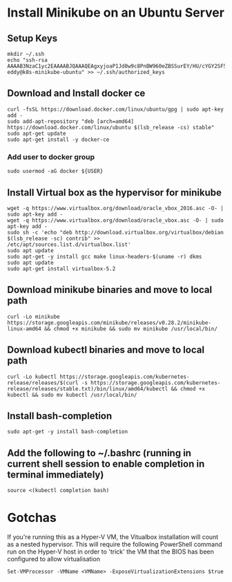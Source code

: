 # Install Minikube on an Ubuntu Server

## Setup Keys
```
mkdir ~/.ssh
echo "ssh-rsa AAAAB3NzaC1yc2EAAAABJQAAAQEAgxyjoaP1Jd0w9c8PnBW960eZBSSurEY/HU/cYGY2SF54RPrb96n9GNoVnQ8vsCLuCEemTSLeFwkYWvwuhLGpL2/5u9VdSAfVw1EIzH06bS3/vMNs+wiKEGFKO/qj6SyYFl4s1qQHM+5nHOAPe2YrMrSVr0BEjTLTd20i+XFSPw1oeKizVu8ZTMx5JVE8wxEqRNYqPJCi4zwnAHsB/omVzg0gt6p7M4PidabKeguJusf2PCflMT0ep8fVZQ/MAuzU7UQLEV+0TcywIe1tcf6tf3MU47LWX+IcR+7Va08cur1rTqdJZIotMvW3favXOMw0sWpMthLmz6r7/zAuoKb51w== eddy@k8s-minikube-ubuntu" >> ~/.ssh/authorized_keys
```

## Download and Install docker ce
```
curl -fsSL https://download.docker.com/linux/ubuntu/gpg | sudo apt-key add -
sudo add-apt-repository "deb [arch=amd64] https://download.docker.com/linux/ubuntu $(lsb_release -cs) stable"
sudo apt-get update
sudo apt-get install -y docker-ce
```

### Add user to docker group
```
sudo usermod -aG docker ${USER}
```

## Install Virtual box as the hypervisor for minikube
```
wget -q https://www.virtualbox.org/download/oracle_vbox_2016.asc -O- | sudo apt-key add -
wget -q https://www.virtualbox.org/download/oracle_vbox.asc -O- | sudo apt-key add -
sudo sh -c 'echo "deb http://download.virtualbox.org/virtualbox/debian $(lsb_release -sc) contrib" >> /etc/apt/sources.list.d/virtualbox.list'
sudo apt update
sudo apt-get -y install gcc make linux-headers-$(uname -r) dkms
sudo apt update
sudo apt-get install virtualbox-5.2
```

## Download minikube binaries and move to local path
```
curl -Lo minikube https://storage.googleapis.com/minikube/releases/v0.28.2/minikube-linux-amd64 && chmod +x minikube && sudo mv minikube /usr/local/bin/
```

## Download kubectl binaries and move to local path
```
curl -Lo kubectl https://storage.googleapis.com/kubernetes-release/releases/$(curl -s https://storage.googleapis.com/kubernetes-release/releases/stable.txt)/bin/linux/amd64/kubectl && chmod +x kubectl && sudo mv kubectl /usr/local/bin/
```

## Install bash-completion

```
sudo apt-get -y install bash-completion
```

## Add the following to ~/.bashrc (running in current shell session to enable completion in terminal immediately)
```
source <(kubectl completion bash)
```



# Gotchas
If you're running this as a Hyper-V VM, the Vitualbox installation will count as a nested hypervisor. This will require the following PowerShell command run on the Hyper-V host in order to 'trick' the VM that the BIOS has been configured to allow virtualisation
```
Set-VMProcessor -VMName <VMName> -ExposeVirtualizationExtensions $true
```






